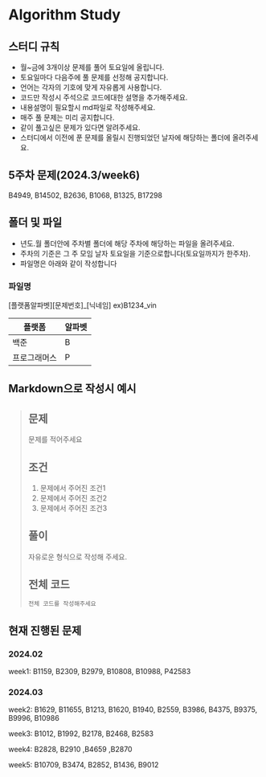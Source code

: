 # Algorithm Study

## 스터디 규칙

- 월~금에 3개이상 문제를 풀어 토요일에 올립니다.
- 토요일마다 다음주에 풀 문제를 선정해 공지합니다.
- 언어는 각자의 기호에 맞게 자유롭게 사용합니다.
- 코드만 작성시 주석으로 코드에대한 설명을 추가해주세요.
- 내용설명이 필요할시 md파일로 작성해주세요.
- 매주 풀 문제는 미리 공지합니다.
- 같이 풀고싶은 문제가 있다면 알려주세요.
- 스터디에서 이전에 푼 문제를 올릴시 진행되었던 날자에 해당하는 폴더에 올려주세요.

## 5주차 문제(2024.3/week6)

B4949, B14502, B2636, B1068, B1325, B17298

## 폴더 및 파일

- 년도.월 폴더안에 주차별 폴더에 해당 주차에 해당하는 파일을 올려주세요.
- 주차의 기준은 그 주 모임 날자 토요일을 기준으로합니다(토요일까지가 한주차).
- 파일명은 아래와 같이 작성합니다

### 파일명

[플랫폼알파벳][문제번호]\_[닉네임] ex)B1234_vin

| 플랫폼       | 알파벳 |
| ------------ | ------ |
| 백준         | B      |
| 프로그래머스 | P      |

## Markdown으로 작성시 예시

> ## 문제
>
> 문제를 적어주세요
>
> ## 조건
>
> 1. 문제에서 주어진 조건1
> 2. 문제에서 주어진 조건2
> 3. 문제에서 주어진 조건3
>
> ## 풀이
>
> 자유로운 형식으로 작성해 주세요.
>
> ## 전체 코드
>
> ```cpp
> 전체 코드를 작성해주세요
> ```

## 현재 진행된 문제

### 2024.02

week1: B1159, B2309, B2979, B10808, B10988, P42583

### 2024.03

week2: B1629, B11655, B1213, B1620, B1940, B2559, B3986, B4375, B9375, B9996, B10986

week3: B1012, B1992, B2178, B2468, B2583

week4: B2828, B2910 ,B4659 ,B2870

week5: B10709, B3474, B2852, B1436, B9012
